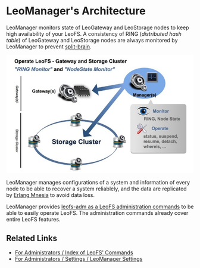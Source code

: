 # LeoManager's Architecture

LeoManager monitors state of LeoGateway and LeoStorage nodes to keep high availability of your LeoFS. A consistency of RING (*distributed hash table*) of LeoGateway and LeoStorage nodes are always monitored by LeoManager to prevent <a href="https://en.wikipedia.org/wiki/Split-brain" target="_blank">split-brain</a>.


![](../assets/leofs-architecture.007.jpg)

LeoManager manages configurations of a system and information of every node to be able to recover a system reliablely, and the data are replicated by <a href="http://erlang.org/doc/man/mnesia.html" target="_blank">Erlang Mnesia</a> to avoid data loss.

LeoManager provides [leofs-adm as a LeoFS administration commands](../admin/index_of_commands.md) to be able to easily operate LeoFS. The administration commands already cover entire LeoFS features.


## Related Links

- [For Administrators / Index of LeoFS' Commands](/admin/index_of_commands.md)
- [For Administrators / Settings / LeoManager Settings](/admin/settings/leo_manager.md)